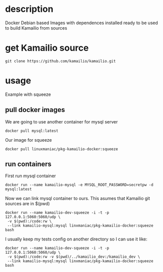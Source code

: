 # description

Docker Debian based Images with dependences installed ready to be used
to build Kamailio from sources

# get Kamailio source
```
git clone https://github.com/kamailio/kamailio.git
```
# usage

Example with squeeze

## pull docker images

We are going to use another container for mysql server

```
docker pull mysql:latest
```

Our image for squeeze

```
docker pull linuxmaniac/pkg-kamailio-docker:squeeze
```

## run containers
First run mysql container

```
docker run --name kamailio-mysql -e MYSQL_ROOT_PASSWORD=secretpw -d mysql:latest
```

Now we can link mysql container to ours.
This asumes that Kamailio git sources are in $(pwd)

```
docker run --name kamailio-dev-squeeze -i -t -p 127.0.0.1:5060:5060/udp \
 -v $(pwd):/code:rw \
 --link kamailio-mysql:mysql linxmaniac/pkg-kamailio-docker:squeeze bash
```


I usually keep my tests config on another directory so I can use it like:

```
docker run --name kamailio-dev-squeeze -i -t -p 127.0.0.1:5060:5060/udp \
 -v $(pwd):/code:rw -v $(pwd)/../kamailio_dev:/kamailio_dev \
 --link kamailio-mysql:mysql linxmaniac/pkg-kamailio-docker:squeeze bash
```
